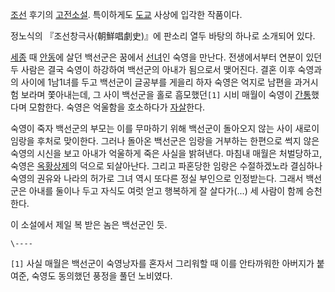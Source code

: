 [조선](%EC%A1%B0%EC%84%A0.md) 후기의
[고전소설](%EA%B3%A0%EC%A0%84%EC%86%8C%EC%84%A4.md). 특이하게도
[도교](%EB%8F%84%EA%B5%90.md) 사상에 입각한 작품이다.

정노식의 『조선창극사(朝鮮唱劇史)』에 판소리 열두 바탕의 하나로 소개되어 있다.  

[세종](%EC%84%B8%EC%A2%85.md) 때 [안동](%EC%95%88%EB%8F%99.md)에 살던 백선군은 꿈에서
[선녀](%EC%84%A0%EB%85%80.md)인 숙영을 만난다. 전생에서부터 연분이 있던 두 사람은 결국 숙영이 하강하여 백선군의
아내가 됨으로서 맺어진다. 결혼 이후 숙영과의 사이에 1남1녀를 두고 백선군이 글공부를 게을리 하자 숙영은 억지로 남편을 과거시험 보라며
쫓아내는데, 그 사이 백선군을 홀로 흠모했던`[1]` 시비 매월이 숙영이 [간통](%EA%B0%84%ED%86%B5.md)했다며
모함한다. 숙영은 억울함을 호소하다가 [자살](%EC%9E%90%EC%82%B4.md)한다.

숙영이 죽자 백선군의 부모는 이를 무마하기 위해 백선군이 돌아오지 않는 사이 새로이 임랑을 후처로 맞이한다. 그러나 돌아온 백선군은 임랑을
거부하는 한편으로 썩지 않은 숙영의 시신을 보고 아내가 억울하게 죽은 사실을 밝혀낸다. 마침내 매월은 처벌당하고, 숙영은
[옥황상제](%EC%98%A5%ED%99%A9%EC%83%81%EC%A0%9C.md)의 덕으로 되살아난다. 그리고 파혼당한 임랑은
수절하겠노라 결심하나 숙영의 권유와 나라의 허가로 그녀 역시 또다른 정실 부인으로 인정받는다. 그래서 백선군은 아내를 둘이나 두고 자식도
여럿 얻고 행복하게 잘 살다가(...) 세 사람이 함께 승천한다.

이 소설에서 제일 복 받은 놈은 백선군인 듯.  

`\----`

`[1]` 사실 매월은 백선군이 숙영낭자를 혼자서 그리워할 때 이를 안타까워한 아버지가 붙여준, 숙영도 동의했던 풍정을 풀던 노비였다.


